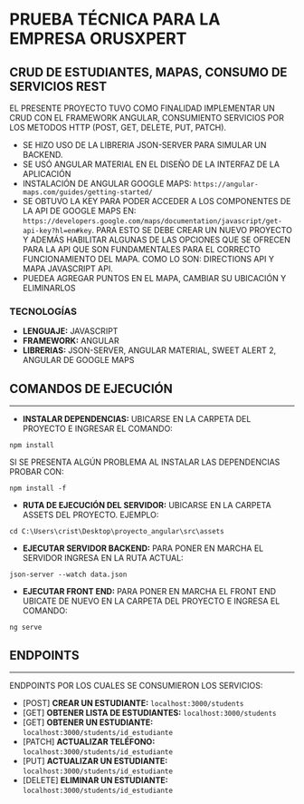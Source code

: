 # PRUEBA TÉCNICA PARA LA EMPRESA ORUSXPERT

## CRUD DE ESTUDIANTES, MAPAS, CONSUMO DE SERVICIOS REST

EL PRESENTE PROYECTO TUVO COMO FINALIDAD IMPLEMENTAR UN CRUD CON EL FRAMEWORK ANGULAR, CONSUMIENTO SERVICIOS POR LOS METODOS HTTP (POST, GET, DELETE, PUT, PATCH).

- SE HIZO USO DE LA LIBRERIA JSON-SERVER PARA SIMULAR UN BACKEND.
- SE USÓ ANGULAR MATERIAL EN EL DISEÑO DE LA INTERFAZ DE LA APLICACIÓN
- INSTALACIÓN DE ANGULAR GOOGLE MAPS: `https://angular-maps.com/guides/getting-started/`
- SE OBTUVO LA KEY PARA PODER ACCEDER A LOS COMPONENTES DE LA API DE GOOGLE MAPS EN: `https://developers.google.com/maps/documentation/javascript/get-api-key?hl=en#key`. PARA ESTO SE DEBE CREAR UN NUEVO PROYECTO Y ADEMÁS HABILITAR ALGUNAS DE LAS OPCIONES QUE SE OFRECEN PARA LA API QUE SON FUNDAMENTALES PARA EL CORRECTO FUNCIONAMIENTO DEL MAPA. COMO LO SON: DIRECTIONS API Y MAPA JAVASCRIPT API.
- PUEDEA AGREGAR PUNTOS EN EL MAPA, CAMBIAR SU UBICACIÓN Y ELIMINARLOS

### TECNOLOGÍAS

- **LENGUAJE:** JAVASCRIPT
- **FRAMEWORK:** ANGULAR
- **LIBRERIAS:** JSON-SERVER, ANGULAR MATERIAL, SWEET ALERT 2, ANGULAR DE GOOGLE MAPS

## COMANDOS DE EJECUCIÓN

---

- **INSTALAR DEPENDENCIAS:** UBICARSE EN LA CARPETA DEL PROYECTO E INGRESAR EL COMANDO:

```
npm install
```

SI SE PRESENTA ALGÚN PROBLEMA AL INSTALAR LAS DEPENDENCIAS PROBAR CON:

```
npm install -f
```

- **RUTA DE EJECUCIÓN DEL SERVIDOR:** UBICARSE EN LA CARPETA ASSETS DEL PROYECTO.
  EJEMPLO:

```
cd C:\Users\crist\Desktop\proyecto_angular\src\assets
```

- **EJECUTAR SERVIDOR BACKEND:** PARA PONER EN MARCHA EL SERVIDOR INGRESA EN LA RUTA ACTUAL:

```
json-server --watch data.json
```

- **EJECUTAR FRONT END:** PARA PONER EN MARCHA EL FRONT END UBICATE DE NUEVO EN LA CARPETA DEL PROYECTO E INGRESA EL COMANDO:

```
ng serve
```

## ENDPOINTS

---

ENDPOINTS POR LOS CUALES SE CONSUMIERON LOS SERVICIOS:

- [POST] **CREAR UN ESTUDIANTE:** `localhost:3000/students`
- [GET] **OBTENER LISTA DE ESTUDIANTES:** `localhost:3000/students`
- [GET] **OBTENER UN ESTUDIANTE:** `localhost:3000/students/id_estudiante`
- [PATCH] **ACTUALIZAR TELÉFONO:** `localhost:3000/students/id_estudiante`
- [PUT] **ACTUALIZAR UN ESTUDIANTE:** `localhost:3000/students/id_estudiante`
- [DELETE] **ELIMINAR UN ESTUDIANTE:** `localhost:3000/students/id_estudiante`
